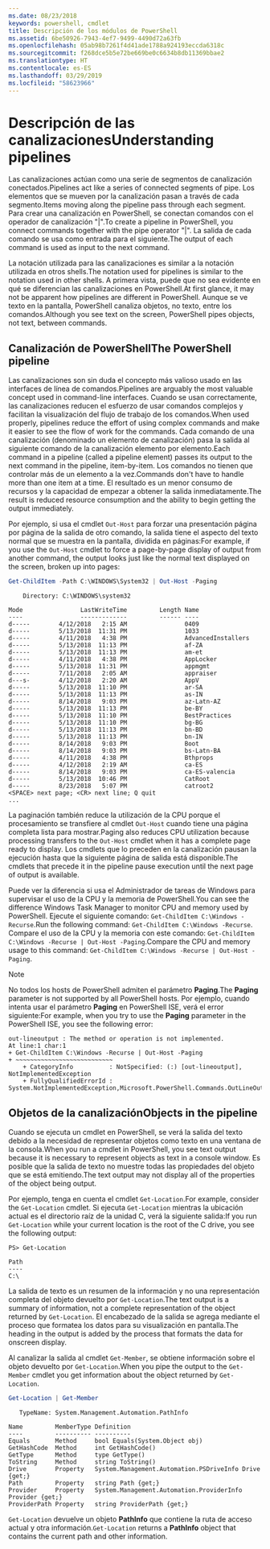 ```yaml
---
ms.date: 08/23/2018
keywords: powershell, cmdlet
title: Descripción de los módulos de PowerShell
ms.assetid: 6be50926-7943-4ef7-9499-4490d72a63fb
ms.openlocfilehash: 05ab98b7261f4d41ade1788a924193eccda6318c
ms.sourcegitcommit: f268dce5b5e72be669be0c6634b8db11369bbae2
ms.translationtype: HT
ms.contentlocale: es-ES
ms.lasthandoff: 03/29/2019
ms.locfileid: "58623966"
---
```

# <a name="understanding-pipelines"></a><span data-ttu-id="57440-103">Descripción de las canalizaciones</span><span class="sxs-lookup"><span data-stu-id="57440-103">Understanding pipelines</span></span>

<span data-ttu-id="57440-104">Las canalizaciones actúan como una serie de segmentos de canalización conectados.</span><span class="sxs-lookup"><span data-stu-id="57440-104">Pipelines act like a series of connected segments of pipe.</span></span> <span data-ttu-id="57440-105">Los elementos que se mueven por la canalización pasan a través de cada segmento.</span><span class="sxs-lookup"><span data-stu-id="57440-105">Items moving along the pipeline pass through each segment.</span></span> <span data-ttu-id="57440-106">Para crear una canalización en PowerShell, se conectan comandos con el operador de canalización "|".</span><span class="sxs-lookup"><span data-stu-id="57440-106">To create a pipeline in PowerShell, you connect commands together with the pipe operator "|".</span></span> <span data-ttu-id="57440-107">La salida de cada comando se usa como entrada para el siguiente.</span><span class="sxs-lookup"><span data-stu-id="57440-107">The output of each command is used as input to the next command.</span></span>

<span data-ttu-id="57440-108">La notación utilizada para las canalizaciones es similar a la notación utilizada en otros shells.</span><span class="sxs-lookup"><span data-stu-id="57440-108">The notation used for pipelines is similar to the notation used in other shells.</span></span> <span data-ttu-id="57440-109">A primera vista, puede que no sea evidente en qué se diferencian las canalizaciones en PowerShell.</span><span class="sxs-lookup"><span data-stu-id="57440-109">At first glance, it may not be apparent how pipelines are different in PowerShell.</span></span> <span data-ttu-id="57440-110">Aunque se ve texto en la pantalla, PowerShell canaliza objetos, no texto, entre los comandos.</span><span class="sxs-lookup"><span data-stu-id="57440-110">Although you see text on the screen, PowerShell pipes objects, not text, between commands.</span></span>

## <a name="the-powershell-pipeline"></a><span data-ttu-id="57440-111">Canalización de PowerShell</span><span class="sxs-lookup"><span data-stu-id="57440-111">The PowerShell pipeline</span></span>

<span data-ttu-id="57440-112">Las canalizaciones son sin duda el concepto más valioso usado en las interfaces de línea de comandos.</span><span class="sxs-lookup"><span data-stu-id="57440-112">Pipelines are arguably the most valuable concept used in command-line interfaces.</span></span> <span data-ttu-id="57440-113">Cuando se usan correctamente, las canalizaciones reducen el esfuerzo de usar comandos complejos y facilitan la visualización del flujo de trabajo de los comandos.</span><span class="sxs-lookup"><span data-stu-id="57440-113">When used properly, pipelines reduce the effort of using complex commands and make it easier to see the flow of work for the commands.</span></span> <span data-ttu-id="57440-114">Cada comando de una canalización (denominado un elemento de canalización) pasa la salida al siguiente comando de la canalización elemento por elemento.</span><span class="sxs-lookup"><span data-stu-id="57440-114">Each command in a pipeline (called a pipeline element) passes its output to the next command in the pipeline, item-by-item.</span></span> <span data-ttu-id="57440-115">Los comandos no tienen que controlar más de un elemento a la vez.</span><span class="sxs-lookup"><span data-stu-id="57440-115">Commands don't have to handle more than one item at a time.</span></span> <span data-ttu-id="57440-116">El resultado es un menor consumo de recursos y la capacidad de empezar a obtener la salida inmediatamente.</span><span class="sxs-lookup"><span data-stu-id="57440-116">The result is reduced resource consumption and the ability to begin getting the output immediately.</span></span>

<span data-ttu-id="57440-117">Por ejemplo, si usa el cmdlet `Out-Host` para forzar una presentación página por página de la salida de otro comando, la salida tiene el aspecto del texto normal que se muestra en la pantalla, dividida en páginas:</span><span class="sxs-lookup"><span data-stu-id="57440-117">For example, if you use the `Out-Host` cmdlet to force a page-by-page display of output from another command, the output looks just like the normal text displayed on the screen, broken up into pages:</span></span>

```powershell
Get-ChildItem -Path C:\WINDOWS\System32 | Out-Host -Paging
```

```Output
    Directory: C:\WINDOWS\system32

Mode                LastWriteTime         Length Name
----                -------------         ------ ----
d-----        4/12/2018   2:15 AM                0409
d-----        5/13/2018  11:31 PM                1033
d-----        4/11/2018   4:38 PM                AdvancedInstallers
d-----        5/13/2018  11:13 PM                af-ZA
d-----        5/13/2018  11:13 PM                am-et
d-----        4/11/2018   4:38 PM                AppLocker
d-----        5/13/2018  11:31 PM                appmgmt
d-----        7/11/2018   2:05 AM                appraiser
d---s-        4/12/2018   2:20 AM                AppV
d-----        5/13/2018  11:10 PM                ar-SA
d-----        5/13/2018  11:13 PM                as-IN
d-----        8/14/2018   9:03 PM                az-Latn-AZ
d-----        5/13/2018  11:13 PM                be-BY
d-----        5/13/2018  11:10 PM                BestPractices
d-----        5/13/2018  11:10 PM                bg-BG
d-----        5/13/2018  11:13 PM                bn-BD
d-----        5/13/2018  11:13 PM                bn-IN
d-----        8/14/2018   9:03 PM                Boot
d-----        8/14/2018   9:03 PM                bs-Latn-BA
d-----        4/11/2018   4:38 PM                Bthprops
d-----        4/12/2018   2:19 AM                ca-ES
d-----        8/14/2018   9:03 PM                ca-ES-valencia
d-----        5/13/2018  10:46 PM                CatRoot
d-----        8/23/2018   5:07 PM                catroot2
<SPACE> next page; <CR> next line; Q quit
...
```

<span data-ttu-id="57440-118">La paginación también reduce la utilización de la CPU porque el procesamiento se transfiere al cmdlet `Out-Host` cuando tiene una página completa lista para mostrar.</span><span class="sxs-lookup"><span data-stu-id="57440-118">Paging also reduces CPU utilization because processing transfers to the `Out-Host` cmdlet when it has a complete page ready to display.</span></span> <span data-ttu-id="57440-119">Los cmdlets que lo preceden en la canalización pausan la ejecución hasta que la siguiente página de salida está disponible.</span><span class="sxs-lookup"><span data-stu-id="57440-119">The cmdlets that precede it in the pipeline pause execution until the next page of output is available.</span></span>

<span data-ttu-id="57440-120">Puede ver la diferencia si usa el Administrador de tareas de Windows para supervisar el uso de la CPU y la memoria de PowerShell.</span><span class="sxs-lookup"><span data-stu-id="57440-120">You can see the difference Windows Task Manager to monitor CPU and memory used by PowerShell.</span></span> <span data-ttu-id="57440-121">Ejecute el siguiente comando: `Get-ChildItem C:\Windows -Recurse`.</span><span class="sxs-lookup"><span data-stu-id="57440-121">Run the following command: `Get-ChildItem C:\Windows -Recurse`.</span></span> <span data-ttu-id="57440-122">Compare el uso de la CPU y la memoria con este comando: `Get-ChildItem C:\Windows -Recurse | Out-Host -Paging`.</span><span class="sxs-lookup"><span data-stu-id="57440-122">Compare the CPU and memory usage to this command: `Get-ChildItem C:\Windows -Recurse | Out-Host -Paging`.</span></span>

> [!NOTE]
> <span data-ttu-id="57440-123">No todos los hosts de PowerShell admiten el parámetro **Paging**.</span><span class="sxs-lookup"><span data-stu-id="57440-123">The **Paging** parameter is not supported by all PowerShell hosts.</span></span> <span data-ttu-id="57440-124">Por ejemplo, cuando intenta usar el parámetro **Paging** en PowerShell ISE, verá el error siguiente:</span><span class="sxs-lookup"><span data-stu-id="57440-124">For example, when you try to use the **Paging** parameter in the PowerShell ISE, you see the following error:</span></span>
>
> ```Output
> out-lineoutput : The method or operation is not implemented.
> At line:1 char:1
> + Get-ChildItem C:\Windows -Recurse | Out-Host -Paging
> + ~~~~~~~~~~~~~~~~~~~~~~~~~~~
>     + CategoryInfo          : NotSpecified: (:) [out-lineoutput], NotImplementedException
>     + FullyQualifiedErrorId : System.NotImplementedException,Microsoft.PowerShell.Commands.OutLineOutputCommand
> ```

## <a name="objects-in-the-pipeline"></a><span data-ttu-id="57440-125">Objetos de la canalización</span><span class="sxs-lookup"><span data-stu-id="57440-125">Objects in the pipeline</span></span>

<span data-ttu-id="57440-126">Cuando se ejecuta un cmdlet en PowerShell, se verá la salida del texto debido a la necesidad de representar objetos como texto en una ventana de la consola.</span><span class="sxs-lookup"><span data-stu-id="57440-126">When you run a cmdlet in PowerShell, you see text output because it is necessary to represent objects as text in a console window.</span></span> <span data-ttu-id="57440-127">Es posible que la salida de texto no muestre todas las propiedades del objeto que se está emitiendo.</span><span class="sxs-lookup"><span data-stu-id="57440-127">The text output may not display all of the properties of the object being output.</span></span>

<span data-ttu-id="57440-128">Por ejemplo, tenga en cuenta el cmdlet `Get-Location`.</span><span class="sxs-lookup"><span data-stu-id="57440-128">For example, consider the `Get-Location` cmdlet.</span></span> <span data-ttu-id="57440-129">Si ejecuta `Get-Location` mientras la ubicación actual es el directorio raíz de la unidad C, verá la siguiente salida:</span><span class="sxs-lookup"><span data-stu-id="57440-129">If you run `Get-Location` while your current location is the root of the C drive, you see the following output:</span></span>

```
PS> Get-Location

Path
----
C:\
```

<span data-ttu-id="57440-130">La salida de texto es un resumen de la información y no una representación completa del objeto devuelto por `Get-Location`.</span><span class="sxs-lookup"><span data-stu-id="57440-130">The text output is a summary of information, not a complete representation of the object returned by `Get-Location`.</span></span> <span data-ttu-id="57440-131">El encabezado de la salida se agrega mediante el proceso que formatea los datos para su visualización en pantalla.</span><span class="sxs-lookup"><span data-stu-id="57440-131">The heading in the output is added by the process that formats the data for onscreen display.</span></span>

<span data-ttu-id="57440-132">Al canalizar la salida al cmdlet `Get-Member`, se obtiene información sobre el objeto devuelto por `Get-Location`.</span><span class="sxs-lookup"><span data-stu-id="57440-132">When you pipe the output to the `Get-Member` cmdlet you get information about the object returned by `Get-Location`.</span></span>

```powershell
Get-Location | Get-Member
```

```Output
   TypeName: System.Management.Automation.PathInfo

Name         MemberType Definition
----         ---------- ----------
Equals       Method     bool Equals(System.Object obj)
GetHashCode  Method     int GetHashCode()
GetType      Method     type GetType()
ToString     Method     string ToString()
Drive        Property   System.Management.Automation.PSDriveInfo Drive {get;}
Path         Property   string Path {get;}
Provider     Property   System.Management.Automation.ProviderInfo Provider {get;}
ProviderPath Property   string ProviderPath {get;}
```

<span data-ttu-id="57440-133">`Get-Location` devuelve un objeto **PathInfo** que contiene la ruta de acceso actual y otra información.</span><span class="sxs-lookup"><span data-stu-id="57440-133">`Get-Location` returns a **PathInfo** object that contains the current path and other information.</span></span>
